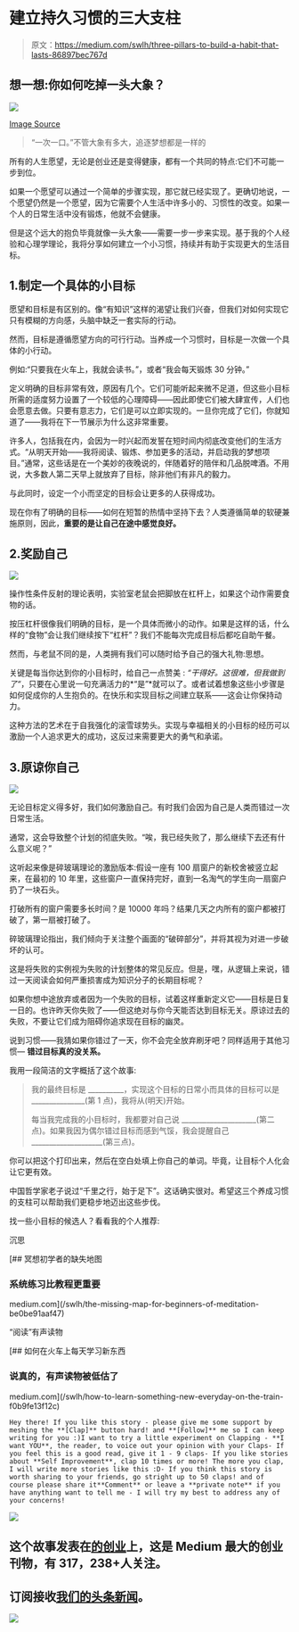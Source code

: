 # 建立持久习惯的三大支柱

> 原文：<https://medium.com/swlh/three-pillars-to-build-a-habit-that-lasts-86897bec767d>

## 想一想:你如何吃掉一头大象？

![](img/183c32b6af8e3485dcfdd7c5f985d9fb.png)

[Image Source](https://www.maxpixel.net/Courage-Wildlife-Animal-Mammal-Nature-Elephant-3144920)

> “一次一口。”不管大象有多大，追逐梦想都是一样的

所有的人生愿望，无论是创业还是变得健康，都有一个共同的特点:它们不可能一步到位。

如果一个愿望可以通过一个简单的步骤实现，那它就已经实现了。更确切地说，一个愿望仍然是一个愿望，因为它需要个人生活中许多小的、习惯性的改变。如果一个人的日常生活中没有锻炼，他就不会健康。

但是这个远大的抱负毕竟就像一头大象——需要一步一步来实现。基于我的个人经验和心理学理论，我将分享如何建立一个小习惯，持续并有助于实现更大的生活目标。

## 1.制定一个具体的小目标

愿望和目标是有区别的。像“有知识”这样的渴望让我们兴奋，但我们对如何实现它只有模糊的方向感，头脑中缺乏一套实际的行动。

然而，目标是遵循愿望方向的可行行动。当养成一个习惯时，目标是一次做一个具体的小行动。

例如:“只要我在火车上，我就会读书。”，或者“我会每天锻炼 30 分钟。”

定义明确的目标非常有效，原因有几个。它们可能听起来微不足道，但这些小目标所需的适度努力设置了一个较低的心理障碍——因此即使它们被大肆宣传，人们也会愿意去做。只要有意志力，它们是可以立即实现的。一旦你完成了它们，你就知道了——我将在下一节展示为什么这非常重要。

许多人，包括我在内，会因为一时兴起而发誓在短时间内彻底改变他们的生活方式。“从明天开始——我将阅读、锻炼、参加更多的活动，并启动我的梦想项目。”通常，这些话是在一个美妙的夜晚说的，伴随着好的陪伴和几品脱啤酒。不用说，大多数人第二天早上就放弃了目标，除非他们有非凡的毅力。

与此同时，设定一个小而坚定的目标会让更多的人获得成功。

现在你有了明确的目标——如何在短暂的热情中坚持下去？人类遵循简单的软硬兼施原则，因此，**重要的是让自己在途中感觉良好。**

## 2.奖励自己

![](img/72193912995362cc2af0d3dff44617a4.png)

操作性条件反射的理论表明，实验室老鼠会把脚放在杠杆上，如果这个动作需要食物的话。

按压杠杆很像我们明确的目标，是一个具体而微小的动作。如果是这样的话，什么样的“食物”会让我们继续按下“杠杆”？我们不能每次完成目标后都吃自助午餐。

然而，与老鼠不同的是，人类拥有我们可以随时给予自己的强大礼物:思想。

关键是每当你达到你的小目标时，给自己一点赞美 : *“干得好。这很难，但我做到了“*，只要在心里说一句充满活力的*“是”*就可以了。或者试着想象这些小步骤是如何促成你的人生抱负的。在快乐和实现目标之间建立联系——这会让你保持动力。

这种方法的艺术在于自我强化的滚雪球势头。实现与幸福相关的小目标的经历可以激励一个人追求更大的成功，这反过来需要更大的勇气和承诺。

## 3.原谅你自己

![](img/cee71630e3cc61edafcce9663fb5ea72.png)

无论目标定义得多好，我们如何激励自己。有时我们会因为自己是人类而错过一次日常生活。

通常，这会导致整个计划的彻底失败。“唉，我已经失败了，那么继续下去还有什么意义呢？”

这听起来像是碎玻璃理论的激励版本:假设一座有 100 扇窗户的新校舍被竖立起来，在最初的 10 年里，这些窗户一直保持完好，直到一名淘气的学生向一扇窗户扔了一块石头。

打破所有的窗户需要多长时间？是 10000 年吗？结果几天之内所有的窗户都被打破了，第一扇被打破了。

碎玻璃理论指出，我们倾向于关注整个画面的“破碎部分”，并将其视为对进一步破坏的认可。

这是将失败的实例视为失败的计划整体的常见反应。但是，嘿，从逻辑上来说，错过一天阅读会如何严重损害成为知识分子的长期目标呢？

如果你想中途放弃或者因为一个失败的目标，试着这样重新定义它——目标是日复一日的。也许昨天你失败了——但这绝对与你今天能否达到目标无关。原谅过去的失败，不要让它们成为阻碍你追求现在目标的幽灵。

说到习惯——我猜如果你错过了一天，你不会完全放弃刷牙吧？同样适用于其他习惯— **错过目标真的没关系。**

我用一段简洁的文字概括了这个故事:

> 我的最终目标是 __________，实现这个目标的日常小而具体的目标可以是 _______________(第 1 点)，我将从(明天)开始。
> 
> 每当我完成我的小目标时，我都要对自己说 _____________________(第二点)。如果我因为偶尔错过目标而感到气馁，我会提醒自己 ____________________(第三点)。

你可以把这个打印出来，然后在空白处填上你自己的单词。毕竟，让目标个人化会让它更有效。

中国哲学家老子说过“千里之行，始于足下”。这话确实很对。希望这三个养成习惯的支柱可以帮助我们更稳步地迈出这些步伐。

找一些小目标的候选人？看看我的个人推荐:

沉思

[](/swlh/the-missing-map-for-beginners-of-meditation-be0be91aaf47) [## 冥想初学者的缺失地图

### 系统练习比教程更重要

medium.com](/swlh/the-missing-map-for-beginners-of-meditation-be0be91aaf47) 

“阅读”有声读物

[](/swlh/how-to-learn-something-new-everyday-on-the-train-f0b9fe13f12c) [## 如何在火车上每天学习新东西

### 说真的，有声读物被低估了

medium.com](/swlh/how-to-learn-something-new-everyday-on-the-train-f0b9fe13f12c) 

```
Hey there! If you like this story - please give me some support by meshing the **[Clap]** button hard! and **[Follow]** me so I can keep writing for you :)I want to try a little experiment on Clapping - **I want YOU**, the reader, to voice out your opinion with your Claps- If you feel this is a good read, give it 1 - 9 claps- If you like stories about **Self Improvement**, clap 10 times or more! The more you clap, I will write more stories like this :D- If you think this story is worth sharing to your friends, go stright up to 50 claps! and of course please share it**Comment** or leave a **private note** if you have anything want to tell me - I will try my best to address any of your concerns!
```

[![](img/308a8d84fb9b2fab43d66c117fcc4bb4.png)](https://medium.com/swlh)

## 这个故事发表在[的创业](https://medium.com/swlh)上，这是 Medium 最大的创业刊物，有 317，238+人关注。

## 订阅接收[我们的头条新闻](http://growthsupply.com/the-startup-newsletter/)。

[![](img/b0164736ea17a63403e660de5dedf91a.png)](https://medium.com/swlh)